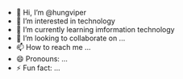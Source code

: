 - 👋 Hi, I’m @hungviper
- 👀 I’m interested in technology
- 🌱 I’m currently learning imformation technology
- 💞️ I’m looking to collaborate on ...
- 📫 How to reach me ...
- 😄 Pronouns: ...
- ⚡ Fun fact: ...

<!---
hungviper/hungviper is a ✨ special ✨ repository because its `README.md` (this file) appears on your GitHub profile.
You can click the Preview link to take a look at your changes.
--->
